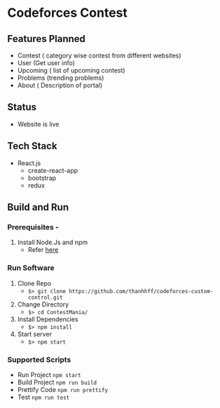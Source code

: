 # Codeforces Contest

## Features Planned

- Contest ( category wise contest from different websites)
- User (Get user info)
- Upcoming ( list of upcoming contest)
- Problems (trending problems)
- About ( Description of portal)

## Status

- Website is live

## Tech Stack

- React.js
  - create-react-app
  - bootstrap
  - redux

## Build and Run

### Prerequisites -

1. Install Node.Js and npm
   - Refer [here](https://nodejs.org/en/download/)

### Run Software

1. Clone Repo
   - `$> git clone https://github.com/thanhhff/codeforces-custom-control.git`
2. Change Directory
   - `$> cd ContestMania/`
3. Install Dependencies
   - `$> npm install`
4. Start server
   - `$> npm start`

### Supported Scripts

- Run Project `npm start`
- Build Project `npm run build`
- Prettify Code `npm run prettify`
- Test `npm run test`
